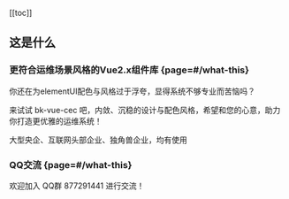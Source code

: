 [[toc]]

## 这是什么

### 更符合运维场景风格的Vue2.x组件库 {page=#/what-this}

你还在为elementUI配色与风格过于浮夸，显得系统不够专业而苦恼吗？

来试试 bk-vue-cec 吧，内敛、沉稳的设计与配色风格，希望和您的心意，助力你打造更优雅的运维系统！

大型央企、互联网头部企业、独角兽企业，均有使用

### QQ交流 {page=#/what-this}

欢迎加入 QQ群 877291441 进行交流！

